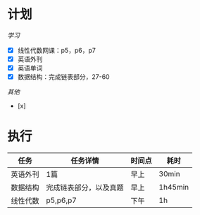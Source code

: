 # **计划**
*学习*
- [x] 线性代数网课：p5，p6，p7
- [x] 英语外刊
- [x] 英语单词
- [x] 数据结构：完成链表部分，27-60

*其他*
- [x] 

# **执行**

| 任务   | 任务详情        | 时间点 | 耗时      |
| ---- | ----------- | --- | ------- |
| 英语外刊 | 1篇          | 早上  | 30min   |
| 数据结构 | 完成链表部分，以及真题 | 早上  | 1h45min |
| 线性代数 | p5,p6,p7    | 下午  | 1h      |

